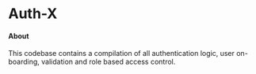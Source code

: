 # Auth-X 

#### About

This codebase contains a compilation of all authentication logic, user on-boarding, validation and role based access control. 
